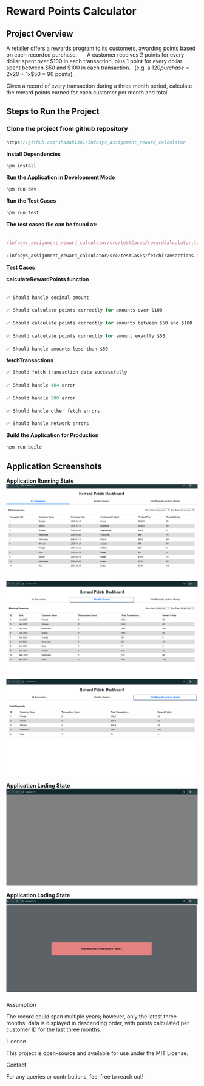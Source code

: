 # Reward Points Calculator

## Project Overview

A retailer offers a rewards program to its customers, awarding points based on each recorded purchase.   
   
A customer receives 2 points for every dollar spent over $100 in each transaction, plus 1 point for every dollar spent between $50 and $100 in each transaction.  
(e.g. a $120 purchase = 2x$20 + 1x$50 = 90 points).  

Given a record of every transaction during a three month period, calculate the reward points earned for each customer per month and total.  


## Steps to Run the Project

### Clone the project from github repository


```javascript
https://github.com/shadab1301/infosys_assignment_reward_calculator
```
**Install Dependencies**
```javascript
npm install
```
**Run the Application in Development Mode**
```javascript
npm run dev
```
**Run the Test Cases**
```javascript
npm run test
```
**The test cases file can be found at:**
```javascript

/infosys_assignment_reward_calculator/src/testCases/rewardCalculator.test.js

/infosys_assignment_reward_calculator/src/testCases/fetchTransactions.test.js


```
**Test Cases**

**calculateRewardPoints function**
```javascript

✅ Should handle decimal amount

✅ Should calculate points correctly for amounts over $100

✅ Should calculate points correctly for amounts between $50 and $100

✅ Should calculate points correctly for amount exactly $50

✅ Should handle amounts less than $50
```

**fetchTransactions**
```javascript
✅ Should fetch transaction data successfully

✅ Should handle 404 error

✅ Should handle 500 error

✅ Should handle other fetch errors

✅ Should handle network errors
```
**Build the Application for Production**
```javascript
npm run build
```
## Application Screenshots
**Application Running State**
![Application Running State](https://github.com/shadab1301/infosys_assignment_reward_calculator/blob/main/public/assets/running_state.png)
![Application Running State](https://github.com/shadab1301/infosys_assignment_reward_calculator/blob/main/public/assets/running_state_2.png)
![Application Running State](https://github.com/shadab1301/infosys_assignment_reward_calculator/blob/main/public/assets/running_state_3.png)

**Application Loding State**
![Application Running State](https://github.com/shadab1301/infosys_assignment_reward_calculator/blob/main/public/assets/loading_state.png)

**Application Loding State**
![Application Running State](https://github.com/shadab1301/infosys_assignment_reward_calculator/blob/main/public/assets/error_state.png)

Assumption

The record could span multiple years; however, only the latest three months' data is displayed in descending order, with points calculated per customer ID for the last three months.

License

This project is open-source and available for use under the MIT License.

Contact

For any queries or contributions, feel free to reach out!




